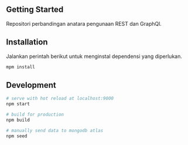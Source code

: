 ## Getting Started

Repositori perbandingan anatara pengunaan REST dan GraphQl.

## Installation

Jalankan perintah berikut untuk menginstal dependensi yang diperlukan.

```bash
mpm install
```

## Development

```bash
# serve with hot reload at localhost:9000
npm start

# build for production
npm build

# manually send data to mongodb atlas
npm seed
```
